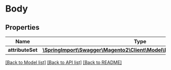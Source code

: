 # Body

## Properties
Name | Type | Description | Notes
------------ | ------------- | ------------- | -------------
**attributeSet** | [**\SpringImport\Swagger\Magento2\Client\Model\EavDataAttributeSetInterface**](EavDataAttributeSetInterface.md) |  | 

[[Back to Model list]](../README.md#documentation-for-models) [[Back to API list]](../README.md#documentation-for-api-endpoints) [[Back to README]](../README.md)


